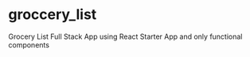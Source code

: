 # groccery_list
Grocery List Full Stack App using React Starter App and only functional components 
